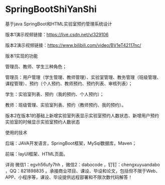 # SpringBootShiYanShi
基于java SpringBoot和HTML实验室预约管理系统设计

版本1演示视频链接：https://live.csdn.net/v/329106

版本2演示视频链接：https://www.bilibili.com/video/BV1eT42117nc/

版本1实现的功能

管理员、教师、学生三种角色；

管理员：用户管理（学生管理、教师管理）、实验室管理、教务管理（班级管理、课程管理）、预约（个人预约、教师预约、预约列表、审核列表）；

学生：实验室列表、预约（我的预约、个人预约）；

教师：班级管理、实验室列表、预约（教师预约、我的预约）。

版本2在版本1的基础上新增实验室列表显示实验室预约人数状态、新增用户预约实验室的时候显示实验室预约人数状态

使用的技术

后端：JAVA开发语言，SpringBoot框架，MySql数据库，Maven；

前端：layUI框架、HTML页面。

详询 微信1：egvh56ufy7hh ，微信2：dabocode ，钉钉：chengxuyuandabo ，QQ：821898835 。承接商业项目、课设、毕设和论文，包括但不限于Web、APP、小程序等，课设、毕设提供远程部署和不限次数代码解答！
